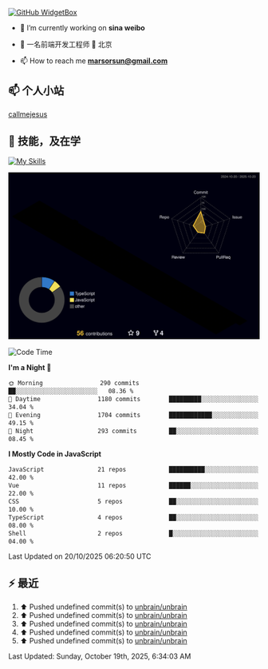 [![GitHub WidgetBox](https://github-widgetbox.vercel.app/api/profile?username=unbrain&data=followers,repositories,stars,commits)](https://github.com/unbrain/github-widgetbox)

- 🔭 I’m currently working on **sina weibo**

- 🌱 一名前端开发工程师 📍 北京

- 📫 How to reach me **marsorsun@gmail.com**

## 📫  个人小站

[callmejesus](https://www.callmejesus.xyz/)


## 🚀 技能，及在学

[![My Skills](https://skillicons.dev/icons?i=vite,rollup,vscode,vue,javascript,react,nodejs,java,python,php)](https://github.com/unbrain)


![rainbow gif](https://raw.githubusercontent.com/unbrain/unbrain/main/profile-3d-contrib/profile-night-rainbow.svg)


<!-- ## 🐍 它正在吃掉我的小绿点

![snake gif](https://raw.githubusercontent.com/unbrain/unbrain/77e198e28fb66a14643e4e58f5b713c0cc565cfd/github-contribution-grid-snake-dark.svg) -->

<!--START_SECTION:waka-->
![Code Time](http://img.shields.io/badge/Code%20Time-4%2C462%20hrs%2058%20mins-blue)

**I'm a Night 🦉** 

```text
🌞 Morning                290 commits         ██░░░░░░░░░░░░░░░░░░░░░░░   08.36 % 
🌆 Daytime                1180 commits        █████████░░░░░░░░░░░░░░░░   34.04 % 
🌃 Evening                1704 commits        ████████████░░░░░░░░░░░░░   49.15 % 
🌙 Night                  293 commits         ██░░░░░░░░░░░░░░░░░░░░░░░   08.45 % 
```


**I Mostly Code in JavaScript** 

```text
JavaScript               21 repos            ██████████░░░░░░░░░░░░░░░   42.00 % 
Vue                      11 repos            ██████░░░░░░░░░░░░░░░░░░░   22.00 % 
CSS                      5 repos             ██░░░░░░░░░░░░░░░░░░░░░░░   10.00 % 
TypeScript               4 repos             ██░░░░░░░░░░░░░░░░░░░░░░░   08.00 % 
Shell                    2 repos             █░░░░░░░░░░░░░░░░░░░░░░░░   04.00 % 
```




 Last Updated on 20/10/2025 06:20:50 UTC
<!--END_SECTION:waka-->


## ⚡ 最近
<!--RECENT_ACTIVITY:start-->
1. ⬆️ Pushed undefined commit(s) to [unbrain/unbrain](https://github.com/unbrain/unbrain)<br>
2. ⬆️ Pushed undefined commit(s) to [unbrain/unbrain](https://github.com/unbrain/unbrain)<br>
3. ⬆️ Pushed undefined commit(s) to [unbrain/unbrain](https://github.com/unbrain/unbrain)<br>
4. ⬆️ Pushed undefined commit(s) to [unbrain/unbrain](https://github.com/unbrain/unbrain)<br>
5. ⬆️ Pushed undefined commit(s) to [unbrain/unbrain](https://github.com/unbrain/unbrain)<br>
<!--RECENT_ACTIVITY:end-->

<!--RECENT_ACTIVITY:last_update-->
Last Updated: Sunday, October 19th, 2025, 6:34:03 AM
<!--RECENT_ACTIVITY:last_update_end-->


